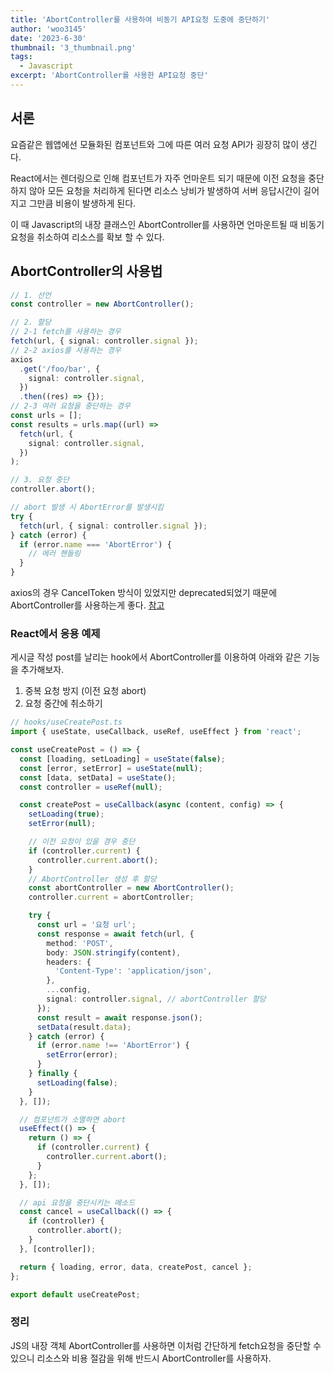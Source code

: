 ```yaml
---
title: 'AbortController를 사용하여 비동기 API요청 도중에 중단하기'
author: 'woo3145'
date: '2023-6-30'
thumbnail: '3_thumbnail.png'
tags:
  - Javascript
excerpt: 'AbortController를 사용한 API요청 중단'
---
```


## 서론

요즘같은 웹앱에선 모듈화된 컴포넌트와 그에 따른 여러 요청 API가 굉장히 많이 생긴다.

React에서는 렌더링으로 인해 컴포넌트가 자주 언마운트 되기 때문에 이전 요청을 중단하지 않아 모든 요청을 처리하게 된다면 리소스 낭비가 발생하여 서버 응답시간이 길어지고 그만큼 비용이 발생하게 된다.

이 때 Javascript의 내장 클래스인 AbortController를 사용하면 언마운트될 때 비동기 요청을 취소하여 리소스를 확보 할 수 있다.

## AbortController의 사용법

```ts
// 1. 선언
const controller = new AbortController();

// 2. 할당
// 2-1 fetch를 사용하는 경우
fetch(url, { signal: controller.signal });
// 2-2 axios를 사용하는 경우
axios
  .get('/foo/bar', {
    signal: controller.signal,
  })
  .then((res) => {});
// 2-3 여러 요청을 중단하는 경우
const urls = [];
const results = urls.map((url) =>
  fetch(url, {
    signal: controller.signal,
  })
);

// 3. 요청 중단
controller.abort();

// abort 발생 시 AbortError를 발생시킴
try {
  fetch(url, { signal: controller.signal });
} catch (error) {
  if (error.name === 'AbortError') {
    // 에러 핸들링
  }
}
```

axios의 경우 CancelToken 방식이 있었지만 deprecated되었기 때문에 AbortController를 사용하는게 좋다. [참고](https://github.com/axios/axios#cancellation)

### React에서 응용 예제

게시글 작성 post를 날리는 hook에서 AbortController를 이용하여 아래와 같은 기능을 추가해보자.

1. 중복 요청 방지 (이전 요청 abort)
2. 요청 중간에 취소하기

```ts
// hooks/useCreatePost.ts
import { useState, useCallback, useRef, useEffect } from 'react';

const useCreatePost = () => {
  const [loading, setLoading] = useState(false);
  const [error, setError] = useState(null);
  const [data, setData] = useState();
  const controller = useRef(null);

  const createPost = useCallback(async (content, config) => {
    setLoading(true);
    setError(null);

    // 이전 요청이 있을 경우 중단
    if (controller.current) {
      controller.current.abort();
    }
    // AbortController 생성 후 할당
    const abortController = new AbortController();
    controller.current = abortController;

    try {
      const url = '요청 url';
      const response = await fetch(url, {
        method: 'POST',
        body: JSON.stringify(content),
        headers: {
          'Content-Type': 'application/json',
        },
        ...config,
        signal: controller.signal, // abortController 할당
      });
      const result = await response.json();
      setData(result.data);
    } catch (error) {
      if (error.name !== 'AbortError') {
        setError(error);
      }
    } finally {
      setLoading(false);
    }
  }, []);

  // 컴포넌트가 소멸하면 abort
  useEffect(() => {
    return () => {
      if (controller.current) {
        controller.current.abort();
      }
    };
  }, []);

  // api 요청을 중단시키는 메소드
  const cancel = useCallback(() => {
    if (controller) {
      controller.abort();
    }
  }, [controller]);

  return { loading, error, data, createPost, cancel };
};

export default useCreatePost;
```

### 정리

JS의 내장 객체 AbortController를 사용하면 이처럼 간단하게 fetch요청을 중단할 수 있으니 리소스와 비용 절감을 위해 반드시 AbortController를 사용하자.
